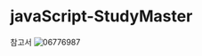 # javaScript-StudyMaster

참고서
![06776987](https://user-images.githubusercontent.com/66085260/124489872-6ca97f80-ddec-11eb-991d-2f227342b254.jpg)
